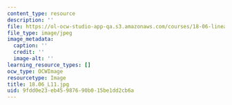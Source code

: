 ```yaml
---
content_type: resource
description: ''
file: https://ol-ocw-studio-app-qa.s3.amazonaws.com/courses/18-06-linear-algebra-spring-2010/9fdd0e23eb45987690b015be1dd2cb6a_18.06_L11.jpg
file_type: image/jpeg
image_metadata:
  caption: ''
  credit: ''
  image-alt: ''
learning_resource_types: []
ocw_type: OCWImage
resourcetype: Image
title: 18.06_L11.jpg
uid: 9fdd0e23-eb45-9876-90b0-15be1dd2cb6a
---
```

